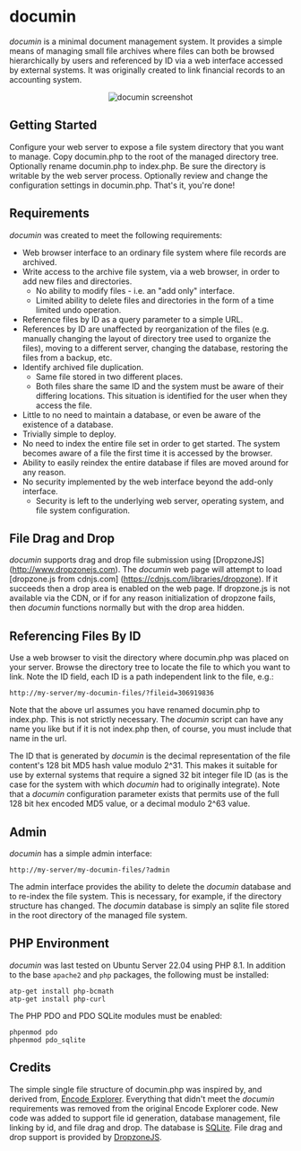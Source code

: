 # documin

*documin* is a minimal document management system. It provides a simple means of managing small file archives where files can both be browsed hierarchically by users and referenced by ID via a web interface accessed by external systems. It was originally created to link financial records to an accounting system.

<p align="center">
  <img src="https://raw.githubusercontent.com/jptrainor/documin/master/etc/documin-screenshot.jpg"
       alt="documin screenshot"/>
</p>

## Getting Started

Configure your web server to expose a file system directory that you want to manage. Copy documin.php to the root of the managed directory tree. Optionally rename documin.php to index.php. Be sure the directory is writable by the web server process. Optionally review and change the configuration settings in documin.php. That's it, you're done!

## Requirements

*documin* was created to meet the following requirements:

* Web browser interface to an ordinary file system where file records are archived.
* Write access to the archive file system, via a web browser, in order to add new files and directories.
    * No ability to modify files - i.e. an "add only" interface.
    * Limited ability to delete files and directories in the form of a time limited undo operation.
* Reference files by ID as a query parameter to a simple URL.
* References by ID are unaffected by reorganization of the files (e.g. manually changing the layout of directory tree used to organize the files), moving to a different server, changing the database, restoring the files from a backup, etc.
* Identify archived file duplication.
    * Same file stored in two different places.
    * Both files share the same ID and the system must be aware of their differing locations. This situation is identified for the user when they access the file.
* Little to no need to maintain a database, or even be aware of the existence of a database.
* Trivially simple to deploy.
* No need to index the entire file set in order to get started. The system becomes aware of a file the first time it is accessed by the browser.
* Ability to easily reindex the entire database if files are moved around for any reason.
* No security implemented by the web interface beyond the add-only interface.
    * Security is left to the underlying web server, operating system, and file system configuration.

## File Drag and Drop

 *documin* supports drag and drop file submission using [DropzoneJS] (http://www.dropzonejs.com). The *documin* web page will attempt to load [dropzone.js from cdnjs.com] (https://cdnjs.com/libraries/dropzone). If it succeeds then a drop area is enabled on the web page. If dropzone.js is not available via the CDN, or if for any reason initialization of dropzone fails, then *documin* functions normally but with the drop area hidden.

## Referencing Files By ID

Use a web browser to visit the directory where documin.php was placed on your server. Browse the directory tree to locate the file to which you want to link. Note the ID field, each ID is a path independent link to the file, e.g.:

    http://my-server/my-documin-files/?fileid=306919836

Note that the above url assumes you have renamed documin.php to index.php. This is not strictly necessary. The *documin* script can have any name you like but if it is not index.php then, of course, you must include that name in the url.

The ID that is generated by *documin* is the decimal representation of the file content's 128 bit MD5 hash value modulo 2^31. This makes it suitable for use by external systems that require a signed 32 bit integer file ID (as is the case for the system with which *documin* had to originally integrate). Note that a *documin* configuration parameter exists that permits use of the full 128 bit hex encoded MD5 value, or a decimal modulo 2^63 value.

## Admin

*documin* has a simple admin interface:

    http://my-server/my-documin-files/?admin

The admin interface provides the ability to delete the *documin* database and to re-index the file system. This is necessary, for example, if the directory structure has changed. The *documin* database is simply an sqlite file stored in the root directory of the managed file system.

## PHP Environment

*documin* was last tested on Ubuntu Server 22.04 using PHP 8.1. In addition to the base ```apache2``` and ```php``` packages, the following must be installed:

```
atp-get install php-bcmath
atp-get install php-curl
```

The PHP PDO and PDO SQLite modules must be enabled:

```
phpenmod pdo
phpenmod pdo_sqlite
```
 
## Credits

The simple single file structure of documin.php was inspired by, and derived from, [Encode Explorer](http://encode-explorer.siineiolekala.net). Everything that didn't meet the *documin* requirements was removed from the original Encode Explorer code. New code was added to support file id generation, database management, file linking by id, and file drag and drop. The database is [SQLite](http://www.sqlite.org). File drag and drop support is provided by [DropzoneJS](http://www.dropzonejs.com).
